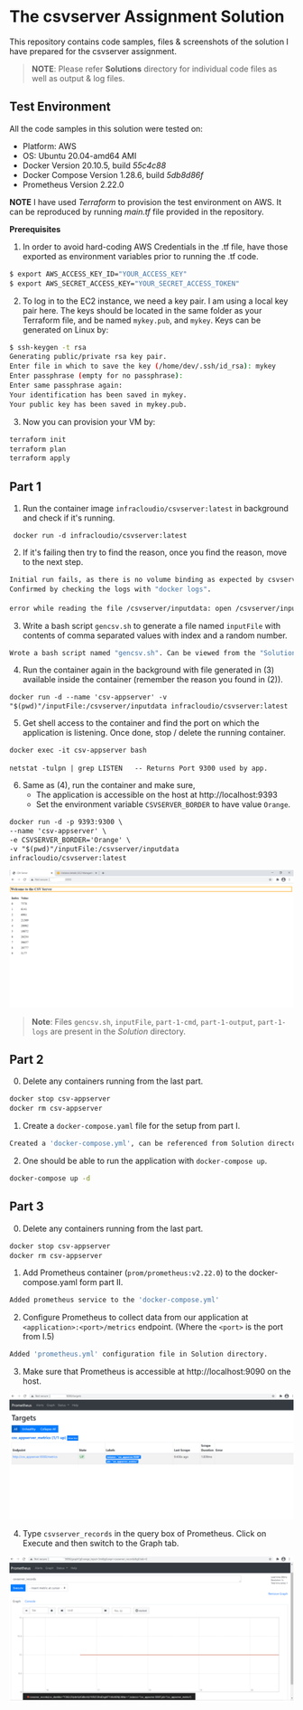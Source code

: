 # The csvserver Assignment Solution

This repository contains code samples, files & screenshots of the solution I have prepared for the csvserver assignment.

> **NOTE**: Please refer **Solutions** directory for individual code files as well as output & log files.

## Test Environment

All the code samples in this solution were tested on:
 + Platform: AWS
 + OS: Ubuntu 20.04-amd64 AMI
 + Docker Version 20.10.5, build *55c4c88*
 + Docker Compose Version 1.28.6, build *5db8d86f*
 + Prometheus Version 2.22.0


**NOTE** I have used *Terraform* to provision the test environment on AWS.
It can be reproduced by running *main.tf* file provided in the repository.

**Prerequisites**

1. In order to avoid hard-coding AWS Credentials in the .tf file, have those exported as environment variables prior to running the .tf code.

 ```bash
 $ export AWS_ACCESS_KEY_ID="YOUR_ACCESS_KEY"
 $ export AWS_SECRET_ACCESS_KEY="YOUR_SECRET_ACCESS_TOKEN"
 ```
2. To log in to the EC2 instance, we need a key pair. I am using a local key pair here.
The keys should be located in the same folder as your Terraform file, and be named `mykey.pub`, and `mykey`.
Keys can be generated on Linux by:

```bash
$ ssh-keygen -t rsa
Generating public/private rsa key pair.
Enter file in which to save the key (/home/dev/.ssh/id_rsa): mykey
Enter passphrase (empty for no passphrase):
Enter same passphrase again:
Your identification has been saved in mykey.
Your public key has been saved in mykey.pub.
```  
3. Now you can provision your VM by:

```bash
terraform init
terraform plan
terraform apply
```


## Part 1

1. Run the container image `infracloudio/csvserver:latest` in background and check if it's running.

  ```docker
   docker run -d infracloudio/csvserver:latest
  ```
2. If it's failing then try to find the reason, once you find the reason, move to the next step.

```bash
Initial run fails, as there is no volume binding as expected by csvserver.
Confirmed by checking the logs with "docker logs".

error while reading the file /csvserver/inputdata: open /csvserver/inputdata: no such file or directory
```

3. Write a bash script `gencsv.sh` to generate a file named `inputFile` with contents of comma separated values with index and a random number.

```bash
Wrote a bash script named "gencsv.sh". Can be viewed from the "Solutions" directory.
```

4. Run the container again in the background with file generated in (3) available inside the container (remember the reason you found in (2)).

```docker
docker run -d --name 'csv-appserver' -v "$(pwd)"/inputFile:/csvserver/inputdata infracloudio/csvserver:latest
```
  5. Get shell access to the container and find the port on which the application is listening. Once done, stop / delete the running container.

```docker
docker exec -it csv-appserver bash

netstat -tulpn | grep LISTEN   -- Returns Port 9300 used by app.
```

  6. Same as (4), run the container and make sure,
     - The application is accessible on the host at http://localhost:9393
     - Set the environment variable `CSVSERVER_BORDER` to have value `Orange`.

```docker
docker run -d -p 9393:9300 \
--name 'csv-appserver' \
-e CSVSERVER_BORDER='Orange' \
-v "$(pwd)"/inputFile:/csvserver/inputdata infracloudio/csvserver:latest
```

![](Solution/Output1.png)

> **Note**: Files `gencsv.sh`, `inputFile`, `part-1-cmd`, `part-1-output`, `part-1-logs` are present in the *Solution* directory.


## Part 2

0. Delete any containers running from the last part.
```bash
docker stop csv-appserver
docker rm csv-appserver
```

1. Create a `docker-compose.yaml` file for the setup from part I.

```bash
Created a 'docker-compose.yml', can be referenced from Solution directory.
```


2. One should be able to run the application with `docker-compose up`.

```bash
docker-compose up -d
```

## Part 3

  0. Delete any containers running from the last part.

```bash
docker stop csv-appserver
docker rm csv-appserver
```
  1. Add Prometheus container (`prom/prometheus:v2.22.0`) to the docker-compose.yaml form part II.

```bash
Added prometheus service to the 'docker-compose.yml'
```

  2. Configure Prometheus to collect data from our application at `<application>:<port>/metrics` endpoint. (Where the `<port>` is the port from I.5)

```bash
Added 'prometheus.yml' configuration file in Solution directory.
```
  3. Make sure that Prometheus is accessible at http://localhost:9090 on the host.

![](Solution/Output3.png)

  4. Type `csvserver_records` in the query box of Prometheus. Click on Execute and then switch to the Graph tab.

![](Solution/Output2.png)
